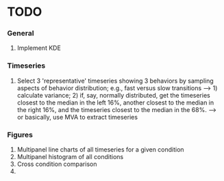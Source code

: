 TODO
====


### General

1. 	Implement KDE


### Timeseries

1. 	Select 3 'representative' timeseries showing 3 behaviors by sampling aspects of behavior distribution; e.g., fast versus slow transitions --> 1) calculate variance; 2) if, say, normally distributed, get the timeseries closest to the median in the left 16%, another closest to the median in the right 16%, and the timeseries closest to the median in the 68%. --> or basically, use MVA to extract timeseries


### Figures

1.  Multipanel line charts of all timeseries for a given condition
2. 	Multipanel histogram of all conditions
3. 	Cross condition comparison
4.  